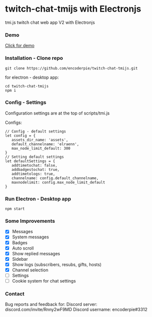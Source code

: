 # twitch-chat-tmijs with Electronjs
tmi.js twitch chat web app V2 with Electronjs

### Demo
[Click for demo](https://encoderpie.github.io/twitch-chat-tmijs/)

### Installation - Clone repo
```
git clone https://github.com/encoderpie/twitch-chat-tmijs.git
```

for electron - desktop app:
```
cd twitch-chat-tmijs
npm i
```

### Config - Settings
Configuration settings are at the top of scripts/tmi.js

Configs:
```
// Config - default settings
let config = {
   assets_dir_name: 'assets',
   default_channelname: 'elraenn',
   max_node_limit_default: 300
}
// Setting default settings
let defaultSettings = {
   addtimetochat: false,
   addbadgestochat: true,
   addtimetologs: true,
   channelname: config.default_channelname,
   maxnodelimit: config.max_node_limit_default
}
```

### Run Electron - Desktop app
```
npm start
```

### Some Improvements
- [x] Messages
- [x] System messages
- [x] Badges
- [x] Auto scroll
- [x] Show replied messages
- [x] Sidebar
- [x] Show logs (subscribers, resubs, gifts, hosts)
- [x] Channel selection
- [ ] Settings
- [ ] Cookie system for chat settings

### Contact
Bug reports and feedback for:
Discord server: discord.com/invite/Rnny2wF9MD
Discord username: encoderpie#3312
